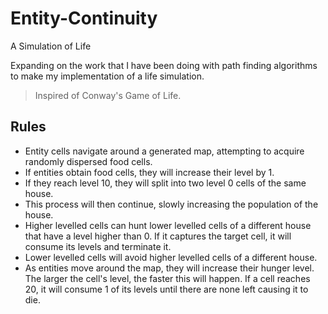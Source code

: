 # Entity-Continuity
A Simulation of Life

Expanding on the work that I have been doing with path finding algorithms to make my implementation of a life simulation.
> Inspired of Conway's Game of Life.

## Rules
*	Entity cells navigate around a generated map, attempting to acquire randomly dispersed food cells.
*	If entities obtain food cells, they will increase their level by 1.
*	If they reach level 10, they will split into two level 0 cells of the same house.
*	This process will then continue, slowly increasing the population of the house.
*	Higher levelled cells can hunt lower levelled cells of a different house that have a level higher than 0. If it captures the target cell, it will consume its levels and terminate it.
*	Lower levelled cells will avoid higher levelled cells of a different house.
*	As entities move around the map, they will increase their hunger level. The larger the cell's level, the faster this will happen. If a cell reaches 20, it will consume 1 of its levels until there are none left causing it to die.

